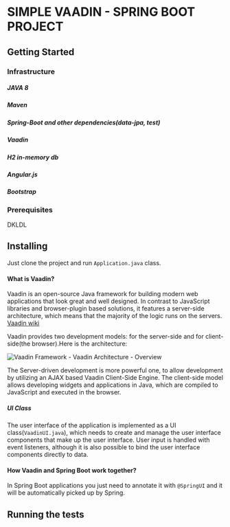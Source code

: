 # SIMPLE VAADIN - SPRING BOOT PROJECT

## Getting Started

### Infrastructure

##### JAVA 8
##### Maven 
##### Spring-Boot and other dependencies(data-jpa, test)
##### Vaadin
##### H2 in-memory db
##### Angular.js
##### Bootstrap

### Prerequisites
DKLDL

## Installing

Just clone the project and run `Application.java` class.

#### What is Vaadin?
Vaadin is an open-source Java framework for building modern web applications that look great and well designed. In contrast to JavaScript libraries and browser-plugin based solutions, it features a server-side architecture, which means that the majority of the logic runs on the servers. 
[Vaadin wiki](https://en.wikipedia.org/wiki/Vaadin)

Vaadin provides two development models: for the server-side and for client-side(the browser).Here is the architecture:

![Vaadin Framework - Vaadin Architecture - Overview](https://github.com/fiskra/spring-vaadin-login-crud/tree/master/src/main/resources/images/architecture-detailed.png)

The Server-driven development is more powerful one, to allow development by utilizing an AJAX based Vaadin Client-Side Engine.
The client-side model allows developing widgets and applications in Java, which are compiled to JavaScript and executed in the browser.

##### UI Class 
The user interface of the application is implemented as a UI class(`VaadinUI.java`), which needs to create and manage the user interface components that make up the user interface. User input is handled with event listeners, although it is also possible to bind the user interface components directly to data. 

#### How Vaadin and Spring Boot work together? 

In Spring Boot applications you just need to annotate it with `@SpringUI` and it will be automatically picked up by Spring.

## Running the tests
